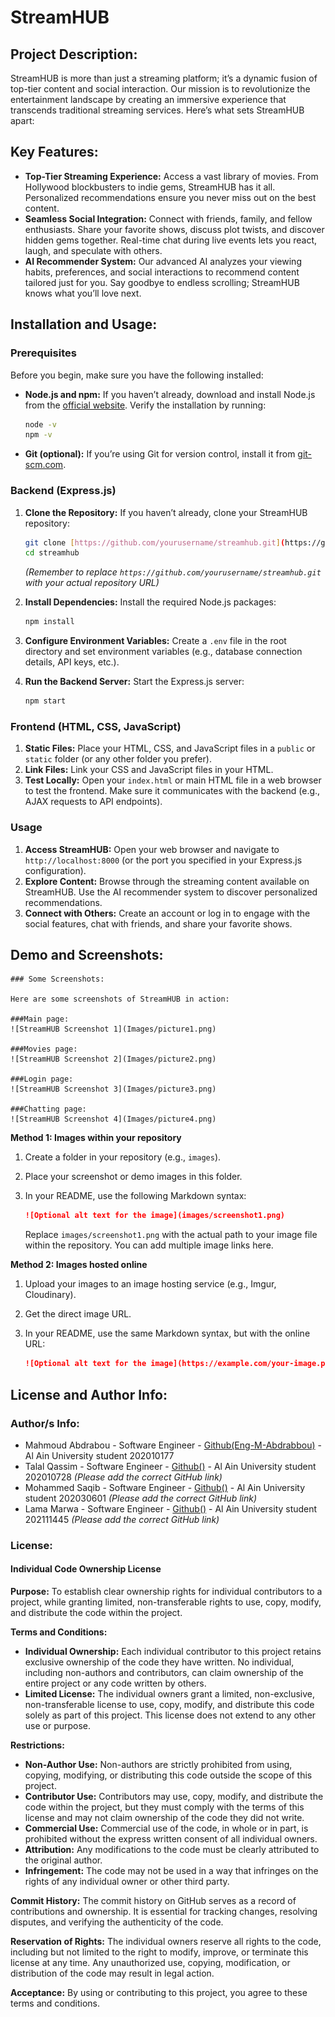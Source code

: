 # StreamHUB

## Project Description:

StreamHUB is more than just a streaming platform; it’s a dynamic fusion of top-tier content and social interaction. Our mission is to revolutionize the entertainment landscape by creating an immersive experience that transcends traditional streaming services. Here’s what sets StreamHUB apart:

## Key Features:

* **Top-Tier Streaming Experience:** Access a vast library of movies. From Hollywood blockbusters to indie gems, StreamHUB has it all. Personalized recommendations ensure you never miss out on the best content.
* **Seamless Social Integration:** Connect with friends, family, and fellow enthusiasts. Share your favorite shows, discuss plot twists, and discover hidden gems together. Real-time chat during live events lets you react, laugh, and speculate with others.
* **AI Recommender System:** Our advanced AI analyzes your viewing habits, preferences, and social interactions to recommend content tailored just for you. Say goodbye to endless scrolling; StreamHUB knows what you’ll love next.

## Installation and Usage:

### Prerequisites

Before you begin, make sure you have the following installed:

* **Node.js and npm:** If you haven’t already, download and install Node.js from the [official website](https://nodejs.org/). Verify the installation by running:
    ```bash
    node -v
    npm -v
    ```
* **Git (optional):** If you’re using Git for version control, install it from [git-scm.com](https://git-scm.com/).

### Backend (Express.js)

1.  **Clone the Repository:** If you haven’t already, clone your StreamHUB repository:
    ```bash
    git clone [https://github.com/yourusername/streamhub.git](https://github.com/yourusername/streamhub.git)
    cd streamhub
    ```
    *(Remember to replace `https://github.com/yourusername/streamhub.git` with your actual repository URL)*

2.  **Install Dependencies:** Install the required Node.js packages:
    ```bash
    npm install
    ```

3.  **Configure Environment Variables:** Create a `.env` file in the root directory and set environment variables (e.g., database connection details, API keys, etc.).

4.  **Run the Backend Server:** Start the Express.js server:
    ```bash
    npm start
    ```

### Frontend (HTML, CSS, JavaScript)

1.  **Static Files:** Place your HTML, CSS, and JavaScript files in a `public` or `static` folder (or any other folder you prefer).
2.  **Link Files:** Link your CSS and JavaScript files in your HTML.
3.  **Test Locally:** Open your `index.html` or main HTML file in a web browser to test the frontend. Make sure it communicates with the backend (e.g., AJAX requests to API endpoints).

### Usage

1.  **Access StreamHUB:** Open your web browser and navigate to `http://localhost:8000` (or the port you specified in your Express.js configuration).
2.  **Explore Content:** Browse through the streaming content available on StreamHUB. Use the AI recommender system to discover personalized recommendations.
3.  **Connect with Others:** Create an account or log in to engage with the social features, chat with friends, and share your favorite shows.

## Demo and Screenshots:

    ### Some Screenshots:

    Here are some screenshots of StreamHUB in action:

    ###Main page:
    ![StreamHUB Screenshot 1](Images/picture1.png)

    ###Movies page:
    ![StreamHUB Screenshot 2](Images/picture2.png)

    ###Login page:
    ![StreamHUB Screenshot 3](Images/picture3.png)

    ###Chatting page:
    ![StreamHUB Screenshot 4](Images/picture4.png)


**Method 1: Images within your repository**

1.  Create a folder in your repository (e.g., `images`).
2.  Place your screenshot or demo images in this folder.
3.  In your README, use the following Markdown syntax:

    ```markdown
    ![Optional alt text for the image](images/screenshot1.png)
    ```

    Replace `images/screenshot1.png` with the actual path to your image file within the repository. You can add multiple image links here.

**Method 2: Images hosted online**

1.  Upload your images to an image hosting service (e.g., Imgur, Cloudinary).
2.  Get the direct image URL.
3.  In your README, use the same Markdown syntax, but with the online URL:

    ```markdown
    ![Optional alt text for the image](https://example.com/your-image.png)
    ```

## License and Author Info:

### Author/s Info:

* Mahmoud Abdrabou - Software Engineer - [Github(Eng-M-Abdrabbou)](https://github.com/Eng-M-Abdrabbou) - Al Ain University student 202010177
* Talal Qassim - Software Engineer - [Github()](https://github.com/) - Al Ain University student 202010728 *(Please add the correct GitHub link)*
* Mohammed Saqib - Software Engineer - [Github()](https://github.com/) - Al Ain University student 202030601 *(Please add the correct GitHub link)*
* Lama Marwa - Software Engineer - [Github()](https://github.com/) - Al Ain University student 202111445 *(Please add the correct GitHub link)*

### License:

#### Individual Code Ownership License

**Purpose:** To establish clear ownership rights for individual contributors to a project, while granting limited, non-transferable rights to use, copy, modify, and distribute the code within the project.

**Terms and Conditions:**

* **Individual Ownership:** Each individual contributor to this project retains exclusive ownership of the code they have written. No individual, including non-authors and contributors, can claim ownership of the entire project or any code written by others.
* **Limited License:** The individual owners grant a limited, non-exclusive, non-transferable license to use, copy, modify, and distribute this code solely as part of this project. This license does not extend to any other use or purpose.

**Restrictions:**

* **Non-Author Use:** Non-authors are strictly prohibited from using, copying, modifying, or distributing this code outside the scope of this project.
* **Contributor Use:** Contributors may use, copy, modify, and distribute the code within the project, but they must comply with the terms of this license and may not claim ownership of the code they did not write.
* **Commercial Use:** Commercial use of the code, in whole or in part, is prohibited without the express written consent of all individual owners.
* **Attribution:** Any modifications to the code must be clearly attributed to the original author.
* **Infringement:** The code may not be used in a way that infringes on the rights of any individual owner or other third party.

**Commit History:** The commit history on GitHub serves as a record of contributions and ownership. It is essential for tracking changes, resolving disputes, and verifying the authenticity of the code.

**Reservation of Rights:** The individual owners reserve all rights to the code, including but not limited to the right to modify, improve, or terminate this license at any time. Any unauthorized use, copying, modification, or distribution of the code may result in legal action.

**Acceptance:** By using or contributing to this project, you agree to these terms and conditions.